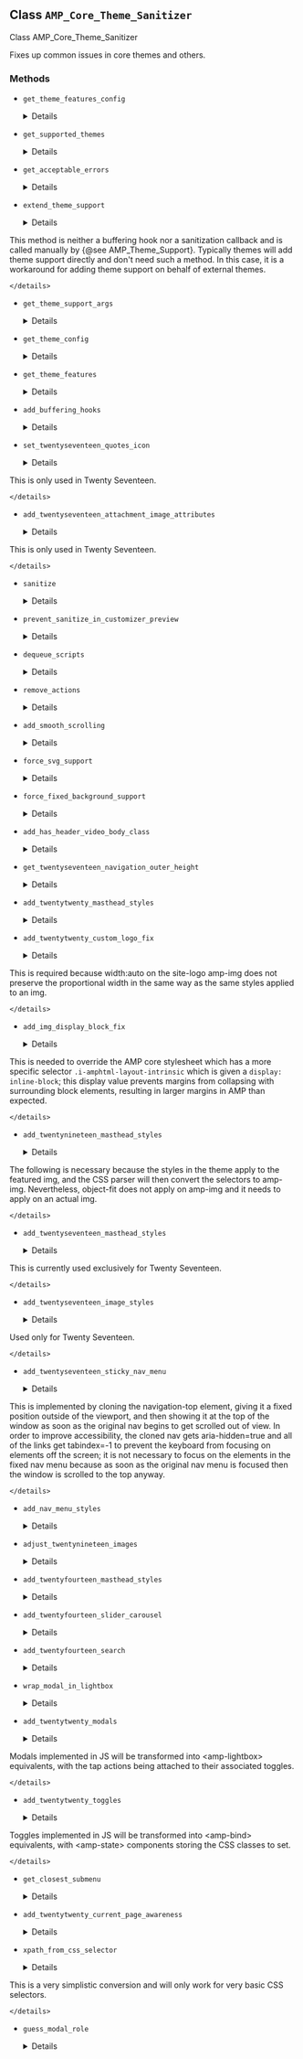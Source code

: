## Class `AMP_Core_Theme_Sanitizer`

Class AMP_Core_Theme_Sanitizer

Fixes up common issues in core themes and others.

### Methods
* `get_theme_features_config`

	<details>

	```php
	static protected get_theme_features_config( $theme_slug )
	```

	Retrieve the config for features needed by a theme.


	</details>
* `get_supported_themes`

	<details>

	```php
	static public get_supported_themes()
	```

	Get list of supported core themes.


	</details>
* `get_acceptable_errors`

	<details>

	```php
	static public get_acceptable_errors()
	```

	Get the acceptable validation errors.


	</details>
* `extend_theme_support`

	<details>

	```php
	static public extend_theme_support()
	```

	Adds extra theme support arguments on the fly.

This method is neither a buffering hook nor a sanitization callback and is called manually by {@see AMP_Theme_Support}. Typically themes will add theme support directly and don&#039;t need such a method. In this case, it is a workaround for adding theme support on behalf of external themes.


	</details>
* `get_theme_support_args`

	<details>

	```php
	static protected get_theme_support_args( $theme )
	```

	Returns extra arguments to pass to `add_theme_support()`.


	</details>
* `get_theme_config`

	<details>

	```php
	static protected get_theme_config( $theme )
	```

	Get theme config.


	</details>
* `get_theme_features`

	<details>

	```php
	static protected get_theme_features( $args, $static = false )
	```

	Find theme features for core theme.


	</details>
* `add_buffering_hooks`

	<details>

	```php
	static public add_buffering_hooks( $args = array() )
	```

	Add filters to manipulate output during output buffering before the DOM is constructed.


	</details>
* `set_twentyseventeen_quotes_icon`

	<details>

	```php
	static public set_twentyseventeen_quotes_icon()
	```

	Add filter to output the quote icons in front of the article content.

This is only used in Twenty Seventeen.


	</details>
* `add_twentyseventeen_attachment_image_attributes`

	<details>

	```php
	static public add_twentyseventeen_attachment_image_attributes()
	```

	Add filter to adjust the attachment image attributes to ensure attachment pages have a consistent &lt;amp-img&gt; rendering.

This is only used in Twenty Seventeen.


	</details>
* `sanitize`

	<details>

	```php
	public sanitize()
	```

	Fix up core themes to do things in the AMP way.


	</details>
* `prevent_sanitize_in_customizer_preview`

	<details>

	```php
	public prevent_sanitize_in_customizer_preview( $xpaths = array() )
	```

	Adds the data-ampdevmode attribute to the set of specified elements to prevent further sanitization. This is necessary as certain features in the Customizer require these elements to be present in their unaltered state.


	</details>
* `dequeue_scripts`

	<details>

	```php
	static public dequeue_scripts( $handles = array() )
	```

	Dequeue scripts.


	</details>
* `remove_actions`

	<details>

	```php
	static public remove_actions( $actions = array() )
	```

	Remove actions.


	</details>
* `add_smooth_scrolling`

	<details>

	```php
	public add_smooth_scrolling( $link_xpaths )
	```

	Add smooth scrolling from link to target element.


	</details>
* `force_svg_support`

	<details>

	```php
	public force_svg_support()
	```

	Force SVG support, replacing no-svg class name with svg class name.


	</details>
* `force_fixed_background_support`

	<details>

	```php
	public force_fixed_background_support()
	```

	Force support for fixed background-attachment.


	</details>
* `add_has_header_video_body_class`

	<details>

	```php
	static public add_has_header_video_body_class( $args = array() )
	```

	Add body class when there is a header video.


	</details>
* `get_twentyseventeen_navigation_outer_height`

	<details>

	```php
	static protected get_twentyseventeen_navigation_outer_height()
	```

	Get the (common) navigation outer height.


	</details>
* `add_twentytwenty_masthead_styles`

	<details>

	```php
	static public add_twentytwenty_masthead_styles()
	```

	Add required styles for featured image header and image blocks in Twenty Twenty.


	</details>
* `add_twentytwenty_custom_logo_fix`

	<details>

	```php
	static public add_twentytwenty_custom_logo_fix()
	```

	Fix display of Custom Logo in Twenty Twenty.

This is required because width:auto on the site-logo amp-img does not preserve the proportional width in the same way as the same styles applied to an img.


	</details>
* `add_img_display_block_fix`

	<details>

	```php
	static public add_img_display_block_fix()
	```

	Add style rule with a selector of higher specificity than just `img` to make `amp-img` have `display:block` rather than `display:inline-block`.

This is needed to override the AMP core stylesheet which has a more specific selector `.i-amphtml-layout-intrinsic` which is given a `display: inline-block`; this display value prevents margins from collapsing with surrounding block elements, resulting in larger margins in AMP than expected.


	</details>
* `add_twentynineteen_masthead_styles`

	<details>

	```php
	static public add_twentynineteen_masthead_styles()
	```

	Add required styles for featured image header in Twenty Nineteen.

The following is necessary because the styles in the theme apply to the featured img, and the CSS parser will then convert the selectors to amp-img. Nevertheless, object-fit does not apply on amp-img and it needs to apply on an actual img.


	</details>
* `add_twentyseventeen_masthead_styles`

	<details>

	```php
	static public add_twentyseventeen_masthead_styles()
	```

	Add required styles for video and image headers.

This is currently used exclusively for Twenty Seventeen.


	</details>
* `add_twentyseventeen_image_styles`

	<details>

	```php
	static public add_twentyseventeen_image_styles()
	```

	Override the featured image header styling in style.css.

Used only for Twenty Seventeen.


	</details>
* `add_twentyseventeen_sticky_nav_menu`

	<details>

	```php
	public add_twentyseventeen_sticky_nav_menu()
	```

	Add sticky nav menu to Twenty Seventeen.

This is implemented by cloning the navigation-top element, giving it a fixed position outside of the viewport, and then showing it at the top of the window as soon as the original nav begins to get scrolled out of view. In order to improve accessibility, the cloned nav gets aria-hidden=true and all of the links get tabindex=-1 to prevent the keyboard from focusing on elements off the screen; it is not necessary to focus on the elements in the fixed nav menu because as soon as the original nav menu is focused then the window is scrolled to the top anyway.


	</details>
* `add_nav_menu_styles`

	<details>

	```php
	static public add_nav_menu_styles( $args = array() )
	```

	Add styles for the nav menu specifically to deal with AMP running in a no-js context.


	</details>
* `adjust_twentynineteen_images`

	<details>

	```php
	static public adjust_twentynineteen_images()
	```

	Adjust images in twentynineteen.


	</details>
* `add_twentyfourteen_masthead_styles`

	<details>

	```php
	static public add_twentyfourteen_masthead_styles()
	```

	Add styles for Twenty Fourteen masthead.


	</details>
* `add_twentyfourteen_slider_carousel`

	<details>

	```php
	public add_twentyfourteen_slider_carousel()
	```

	Add amp-carousel for slider in Twenty Fourteen.


	</details>
* `add_twentyfourteen_search`

	<details>

	```php
	public add_twentyfourteen_search()
	```

	Use AMP-based solutions for toggling search bar in Twenty Fourteen.


	</details>
* `wrap_modal_in_lightbox`

	<details>

	```php
	public wrap_modal_in_lightbox( $args = array() )
	```

	Wrap a modal node tree in an &lt;amp-lightbox&gt; element.


	</details>
* `add_twentytwenty_modals`

	<details>

	```php
	public add_twentytwenty_modals()
	```

	Add generic modal interactivity compat for the Twenty Twenty theme.

Modals implemented in JS will be transformed into &lt;amp-lightbox&gt; equivalents, with the tap actions being attached to their associated toggles.


	</details>
* `add_twentytwenty_toggles`

	<details>

	```php
	public add_twentytwenty_toggles()
	```

	Add generic toggle interactivity compat for the Twentytwenty theme.

Toggles implemented in JS will be transformed into &lt;amp-bind&gt; equivalents, with &lt;amp-state&gt; components storing the CSS classes to set.


	</details>
* `get_closest_submenu`

	<details>

	```php
	protected get_closest_submenu( \DOMElement $element )
	```

	Get the closest sub-menu within a menu item.


	</details>
* `add_twentytwenty_current_page_awareness`

	<details>

	```php
	public add_twentytwenty_current_page_awareness()
	```

	Automatically open the submenus related to the current page in the menu modal.


	</details>
* `xpath_from_css_selector`

	<details>

	```php
	protected xpath_from_css_selector( $css_selector )
	```

	Provides a &quot;best guess&quot; as to what XPath would mirror a given CSS selector.

This is a very simplistic conversion and will only work for very basic CSS selectors.


	</details>
* `guess_modal_role`

	<details>

	```php
	protected guess_modal_role( \DOMElement $modal )
	```

	Try to guess the role of a modal based on its classes.


	</details>
